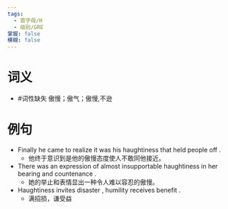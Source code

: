 ```yaml
---
tags:
  - 首字母/H
  - 级别/GRE
掌握: false
模糊: false
---
```

# 词义
- #词性缺失 傲慢；傲气；傲慢,不逊
# 例句
- Finally he came to realize it was his haughtiness that held people off .
	- 他终于意识到是他的傲慢态度使人不敢同他接近。
- There was an expression of almost insupportable haughtiness in her bearing and countenance .
	- 她的举止和表情显出一种令人难以容忍的傲慢。
- Haughtiness invites disaster , humility receives benefit .
	- 满招损，谦受益
